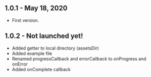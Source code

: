 ## 1.0.1 - May 18, 2020

* First version.

## 1.0.2 - Not launched yet!

* Added getter to local directory (assetsDir)
* Added example file
* Renamed progressCallback and errorCallback to onProgress and onError
* Added onComplete callback